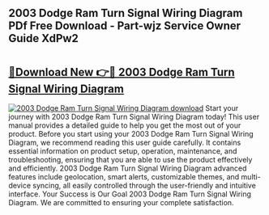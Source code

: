 ## 2003 Dodge Ram Turn Signal Wiring Diagram PDf Free Download - Part-wjz Service Owner Guide XdPw2

# <h2><a href="http://dfirhw.blite.top/?on=2003+Dodge+Ram+Turn+Signal+Wiring+Diagram">🔗Download New 👉🔴 2003 Dodge Ram Turn Signal Wiring Diagram</a></h2>

[![2003 Dodge Ram Turn Signal Wiring Diagram download](https://i.imgur.com/lujVjoI.png)](http://dfirhw.blite.top/?on=2003+Dodge+Ram+Turn+Signal+Wiring+Diagram)
Start your journey with 2003 Dodge Ram Turn Signal Wiring Diagram today! This user manual provides a detailed guide to help you get the most out of your product. Before you start using your 2003 Dodge Ram Turn Signal Wiring Diagram, we recommend reading this user guide carefully. It contains essential information on product setup, operation, maintenance, and troubleshooting, ensuring that you are able to use the product effectively and efficiently. 2003 Dodge Ram Turn Signal Wiring Diagram advanced features include geolocation, smart alerts, customizable themes, and multi-device syncing, all easily controlled through the user-friendly and intuitive interface. Your Success is Our Goal 2003 Dodge Ram Turn Signal Wiring Diagram. We are committed to ensuring your complete satisfaction.

